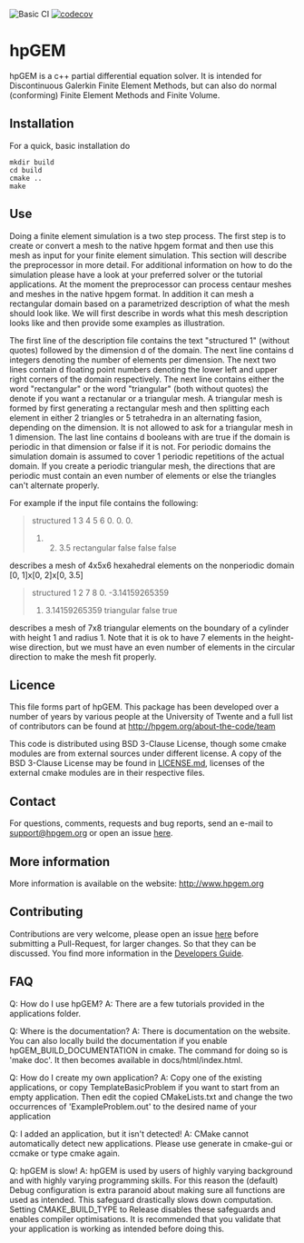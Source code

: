 ![Basic CI](https://github.com/hpgem/hpgem/workflows/Basic%20CI/badge.svg) [![codecov](https://codecov.io/gh/hpgem/hpgem/branch/master/graph/badge.svg)](https://codecov.io/gh/hpgem/hpgem)



<Fancy ascII logo goes here>

# hpGEM

hpGEM is a c++ partial differential equation solver. It is intended for Discontinuous Galerkin Finite Element Methods, but can also do normal (conforming) Finite Element Methods and Finite Volume.

## Installation

For a quick, basic installation do
```
mkdir build
cd build
cmake ..
make 
```

## Use

Doing a finite element simulation is a two step process. The first step is to create or convert a mesh to the native hpgem format and then use this mesh as input for your finite element simulation. This section will describe the preprocessor in more detail. For additional information on how to do the simulation please have a look at your preferred solver or the tutorial applications. At the moment the preprocessor can process centaur meshes and meshes in the native hpgem format. In addition it can mesh a rectangular domain based on a parametrized description of what the mesh should look like. We will first describe in words what this mesh description looks like and then provide some examples as illustration. 

The first line of the description file contains the text "structured 1" (without quotes) followed by the dimension d of the domain. The next line contains d integers denoting the number of elements per dimension. The next two lines contain d floating point numbers denoting the lower left and upper right corners of the domain respectively. The next line contains either the word "rectangular" or the word "triangular" (both without quotes) the denote if you want a rectanular or a triangular mesh. A triangular mesh is formed by first generating a rectangular mesh and then splitting each element in either 2 triangles or 5 tetrahedra in an alternating fasion, depending on the dimension. It is not allowed to ask for a triangular mesh in 1 dimension. The last line contains d booleans with are true if the domain is periodic in that dimension or false if it is not. For periodic domains the simulation domain is assumed to cover 1 periodic repetitions of the actual domain. If you create a periodic triangular mesh, the directions that are periodic must contain an even number of elements or else the triangles can't alternate properly.

For example if the input file contains the following:

> structured 1 3
> 4 5 6
> 0. 0. 0.
> 1. 2. 3.5
> rectangular
> false false false

describes a mesh of 4x5x6 hexahedral elements on the nonperiodic domain [0, 1]x[0, 2]x[0, 3.5]

> structured 1 2
> 7 8
> 0. -3.14159265359
> 1. 3.14159265359
> triangular
> false true

describes a mesh of 7x8 triangular elements on the boundary of a cylinder with height 1 and radius 1. Note that it is ok to have 7 elements in the height-wise direction, but we must have an even number of elements in the circular direction to make the mesh fit properly.

## Licence

 This file forms part of hpGEM. This package has been developed over a number of years by various people at the University of Twente and a full list of contributors can be found at
 http://hpgem.org/about-the-code/team
 
 This code is distributed using BSD 3-Clause License, though some cmake modules are from external sources under 
 different license. A copy of the BSD 3-Clause License may be found in [LICENSE.md](LICENSE.md), licenses of the external 
 cmake modules are in their respective files.
 
## Contact
 
For questions, comments, requests and bug reports, send an e-mail to support@hpgem.org or open an issue [here](https://github.com/hpgem/hpgem/issues).
 
## More information
 
More information is available on the website: http://www.hpgem.org

## Contributing

Contributions are very welcome, please open an issue [here](https://github.com/hpgem/hpgem/issues) before submitting a Pull-Request, for larger changes. So that they can be discussed. You find more information in the [Developers Guide](https://github.com/hpgem/hpgem/blob/master/DEVELOPERS_GUIDE.md).

## FAQ

Q: How do I use hpGEM?
A: There are a few tutorials provided in the applications folder.

Q: Where is the documentation?
A: There is documentation on the website. You can also locally build the documentation if you enable hpGEM_BUILD_DOCUMENTATION in cmake. The command for doing so is 'make doc'. It then becomes available in docs/html/index.html.

Q: How do I create my own application?
A: Copy one of the existing applications, or copy TemplateBasicProblem if you want to start from an empty application. Then edit the copied CMakeLists.txt and change the two occurrences of 'ExampleProblem.out' to the desired name of your application

Q: I added an application, but it isn't detected!
A: CMake cannot automatically detect new applications. Please use generate in cmake-gui or ccmake or type cmake again.

Q: hpGEM is slow!
A: hpGEM is used by users of highly varying background and with highly varying programming skills. For this reason the (default) Debug configuration is extra paranoid about making sure all functions are used as intended. This safeguard drastically slows down computation. Setting CMAKE_BUILD_TYPE to Release disables these safeguards and enables compiler optimisations. It is recommended that you validate that your application is working as intended before doing this.
